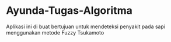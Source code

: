 # Ayunda-Tugas-Algoritma
Aplikasi ini di buat bertujuan untuk mendeteksi penyakit pada sapi menggunakan metode Fuzzy Tsukamoto
